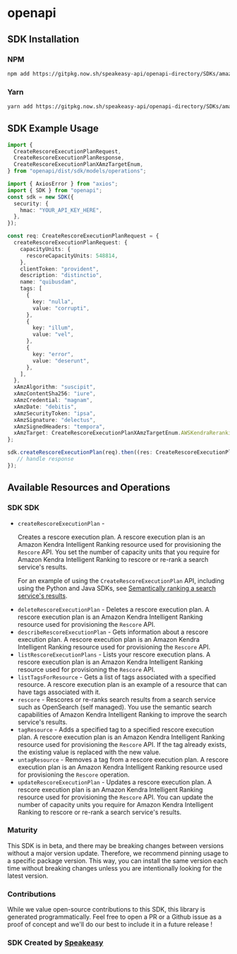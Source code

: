 # openapi

<!-- Start SDK Installation -->
## SDK Installation

### NPM

```bash
npm add https://gitpkg.now.sh/speakeasy-api/openapi-directory/SDKs/amazonaws.com/kendra-ranking/2022-10-19/typescript
```

### Yarn

```bash
yarn add https://gitpkg.now.sh/speakeasy-api/openapi-directory/SDKs/amazonaws.com/kendra-ranking/2022-10-19/typescript
```
<!-- End SDK Installation -->

## SDK Example Usage
<!-- Start SDK Example Usage -->
```typescript
import {
  CreateRescoreExecutionPlanRequest,
  CreateRescoreExecutionPlanResponse,
  CreateRescoreExecutionPlanXAmzTargetEnum,
} from "openapi/dist/sdk/models/operations";

import { AxiosError } from "axios";
import { SDK } from "openapi";
const sdk = new SDK({
  security: {
    hmac: "YOUR_API_KEY_HERE",
  },
});

const req: CreateRescoreExecutionPlanRequest = {
  createRescoreExecutionPlanRequest: {
    capacityUnits: {
      rescoreCapacityUnits: 548814,
    },
    clientToken: "provident",
    description: "distinctio",
    name: "quibusdam",
    tags: [
      {
        key: "nulla",
        value: "corrupti",
      },
      {
        key: "illum",
        value: "vel",
      },
      {
        key: "error",
        value: "deserunt",
      },
    ],
  },
  xAmzAlgorithm: "suscipit",
  xAmzContentSha256: "iure",
  xAmzCredential: "magnam",
  xAmzDate: "debitis",
  xAmzSecurityToken: "ipsa",
  xAmzSignature: "delectus",
  xAmzSignedHeaders: "tempora",
  xAmzTarget: CreateRescoreExecutionPlanXAmzTargetEnum.AWSKendraRerankingFrontendServiceCreateRescoreExecutionPlan,
};

sdk.createRescoreExecutionPlan(req).then((res: CreateRescoreExecutionPlanResponse | AxiosError) => {
   // handle response
});
```
<!-- End SDK Example Usage -->

<!-- Start SDK Available Operations -->
## Available Resources and Operations

### SDK SDK

* `createRescoreExecutionPlan` - <p>Creates a rescore execution plan. A rescore execution plan is an Amazon Kendra Intelligent Ranking resource used for provisioning the <code>Rescore</code> API. You set the number of capacity units that you require for Amazon Kendra Intelligent Ranking to rescore or re-rank a search service's results.</p> <p>For an example of using the <code>CreateRescoreExecutionPlan</code> API, including using the Python and Java SDKs, see <a href="https://docs.aws.amazon.com/kendra/latest/dg/search-service-rerank.html">Semantically ranking a search service's results</a>.</p>
* `deleteRescoreExecutionPlan` - Deletes a rescore execution plan. A rescore execution plan is an Amazon Kendra Intelligent Ranking resource used for provisioning the <code>Rescore</code> API.
* `describeRescoreExecutionPlan` - Gets information about a rescore execution plan. A rescore execution plan is an Amazon Kendra Intelligent Ranking resource used for provisioning the <code>Rescore</code> API.
* `listRescoreExecutionPlans` - Lists your rescore execution plans. A rescore execution plan is an Amazon Kendra Intelligent Ranking resource used for provisioning the <code>Rescore</code> API.
* `listTagsForResource` - Gets a list of tags associated with a specified resource. A rescore execution plan is an example of a resource that can have tags associated with it.
* `rescore` - Rescores or re-ranks search results from a search service such as OpenSearch (self managed). You use the semantic search capabilities of Amazon Kendra Intelligent Ranking to improve the search service's results.
* `tagResource` - Adds a specified tag to a specified rescore execution plan. A rescore execution plan is an Amazon Kendra Intelligent Ranking resource used for provisioning the <code>Rescore</code> API. If the tag already exists, the existing value is replaced with the new value.
* `untagResource` - Removes a tag from a rescore execution plan. A rescore execution plan is an Amazon Kendra Intelligent Ranking resource used for provisioning the <code>Rescore</code> operation.
* `updateRescoreExecutionPlan` - Updates a rescore execution plan. A rescore execution plan is an Amazon Kendra Intelligent Ranking resource used for provisioning the <code>Rescore</code> API. You can update the number of capacity units you require for Amazon Kendra Intelligent Ranking to rescore or re-rank a search service's results.
<!-- End SDK Available Operations -->

### Maturity

This SDK is in beta, and there may be breaking changes between versions without a major version update. Therefore, we recommend pinning usage
to a specific package version. This way, you can install the same version each time without breaking changes unless you are intentionally
looking for the latest version.

### Contributions

While we value open-source contributions to this SDK, this library is generated programmatically.
Feel free to open a PR or a Github issue as a proof of concept and we'll do our best to include it in a future release !

### SDK Created by [Speakeasy](https://docs.speakeasyapi.dev/docs/using-speakeasy/client-sdks)


